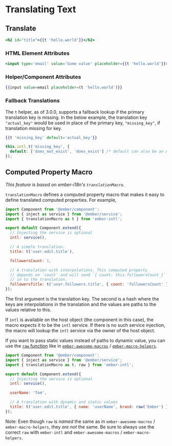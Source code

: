 
Translating Text
==============================================================================

## Translate

```hbs
<h2 id="title">{{t 'hello.world'}}</h2>
```

### HTML Element Attributes

```hbs
<input type='email' value='Some value' placeholder={{t 'hello.world'}}>
```

### Helper/Component Attributes

```hbs
{{input value=email placeholder=(t 'hello.world')}}
```

### Fallback Translations

The `t` helper, as of 3.0.0, supports a fallback lookup if the primary translation key is missing.  In the below example, the translation key `"actual_key"` would be used in place of the primary key, `"missing_key"`, if translation missing for key.

```hbs
{{t 'missing_key' default='actual_key'}}
```

```js
this.intl.t('missing_key', {
  default: ['does_not_exist', 'does_exist'] /* default can also be an Array */
});
```

## Computed Property Macro

_This feature is based on ember-i18n's `translationMacro`._

`translationMacro` defines a computed property macro that makes it easy to
define translated computed properties. For example,

```js
import Component from '@ember/component':
import { inject as service } from '@ember/service';
import { translationMacro as t } from 'ember-intl';

export default Component.extend({
  // Injecting the service is optional
  intl: service(),

  // A simple translation.
  title: t('user.edit.title'),

  followersCount: 1,

  // A translation with interpolations. This computed property
  // depends on `count` and will send `{ count: this.followersCount }`
  // in to the translation.
  followersTitle: t('user.followers.title', { count: 'followersCount' })
});
```

The first argument is the translation key. The second is a hash where the keys
are interpolations in the translation and the values are paths to the values
relative to this.

If `intl` is available on the host object (the component in this case), the
macro expects it to be the `intl` service. If there is no such service
injection, the macro will lookup the `intl` service via the owner of the host
object.

If you want to pass static values instead of paths to dynamic value, you can use
the [`raw` function](https://github.com/kellyselden/ember-macro-helpers#raw)
like in [`ember-awesome-macros`](https://github.com/kellyselden/ember-awesome-macros)
/ [`ember-macro-helpers`](https://github.com/kellyselden/ember-macro-helpers).

```js
import Component from '@ember/component':
import { inject as service } from '@ember/service';
import { translationMacro as t, raw } from 'ember-intl';

export default Component.extend({
  // Injecting the service is optional
  intl: service(),

  userName: 'Tom',

  // A translation with dynamic and static values
  title: t('user.edit.title', { name: 'userName', brand: raw('Ember') })
});
```

Note: Even though `raw` is _named_ the same as in `ember-awesome-macros` /
`ember-macro-helpers`, they _are not_ the same. Be sure to always use the
correct `raw` with `ember-intl` and `ember-awesome-macros` / `ember-macro-helpers`.
